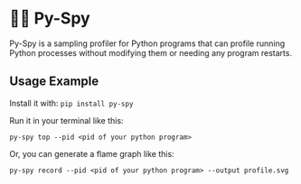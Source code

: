 # 🕵️‍♂️ Py-Spy

Py-Spy is a sampling profiler for Python programs that can profile running Python processes without modifying them or needing any program restarts.

## Usage Example

Install it with: `pip install py-spy`

Run it in your terminal like this:

```shell
py-spy top --pid <pid of your python program>
```

Or, you can generate a flame graph like this:

```shell
py-spy record --pid <pid of your python program> --output profile.svg
```